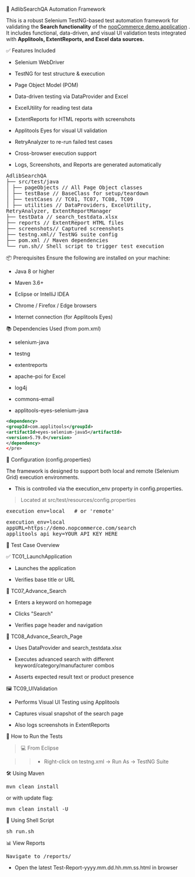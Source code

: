 🚀 AdlibSearchQA Automation Framework

This is a robust Selenium TestNG-based test automation framework for validating the <B>Search functionality</B> of the [nopCommerce demo application](https://demo.nopcommerce.com/)
. It includes functional, data-driven, and visual UI validation tests integrated with <B>Applitools, ExtentReports, and Excel data sources.</B>


✅ Features Included
- Selenium WebDriver

- TestNG for test structure & execution

- Page Object Model (POM)

- Data-driven testing via DataProvider and Excel

- ExcelUtility for reading test data

- ExtentReports for HTML reports with screenshots

- Applitools Eyes for visual UI validation

- RetryAnalyzer to re-run failed test cases

- Cross-browser execution support

- Logs, Screenshots, and Reports are generated automatically

<pre>
AdlibSearchQA
├── src/test/java
│ ├── pageObjects // All Page Object classes
│ ├── testBase // BaseClass for setup/teardown
│ ├── testCases // TC01, TC07, TC08, TC09
│ ├── utilities // DataProviders, ExcelUtility,
RetryAnalyzer, ExtentReportManager
├── testData // search_testdata.xlsx
├── reports // ExtentReport HTML files
├── screenshots// Captured screenshots
├── testng.xml// TestNG suite config
├── pom.xml // Maven dependencies
└── run.sh// Shell script to trigger test execution </pre>




📦 Prerequisites
Ensure the following are installed on your machine:

- Java 8 or higher

- Maven 3.6+

- Eclipse or IntelliJ IDEA

- Chrome / Firefox / Edge browsers

- Internet connection (for Applitools Eyes)


📚 Dependencies Used (from pom.xml)
- selenium-java

- testng

- extentreports

- apache-poi for Excel

- log4j

- commons-email

- applitools-eyes-selenium-java


```xml 
<dependency> 
<groupId>com.applitools</groupId> 
<artifactId>eyes-selenium-java5</artifactId> 
<version>5.79.0</version> 
</dependency>
</pre>
```


🔧 Configuration (config.properties)

The framework is designed to support both local and remote (Selenium Grid) execution environments.

- This is controlled via the execution_env property in config.properties.

> Located at src/test/resources/config.properties

<pre>execution_env=local   # or 'remote'</pre>
<pre>
execution_env=local
appURL=https://demo.nopcommerce.com/search
applitools_api_key=YOUR_API_KEY_HERE
</pre>



🧪 Test Case Overview

✅ TC01_LaunchApplication

- Launches the application

- Verifies base title or URL

🔎 TC07_Advance_Search
- Enters a keyword on homepage

- Clicks "Search"

- Verifies page header and navigation

🧾 TC08_Advance_Search_Page
- Uses DataProvider and search_testdata.xlsx

- Executes advanced search with different keyword/category/manufacturer combos

- Asserts expected result text or product presence

🖼️ TC09_UIValidation
- Performs Visual UI Testing using Applitools

- Captures visual snapshot of the search page

- Also logs screenshots in ExtentReports

📄 How to Run the Tests

> 💻 From Eclipse

>>- Right-click on testng.xml → Run As → TestNG Suite

🛠️ Using Maven
<pre>mvn clean install</pre>


or with update flag:
<pre>mvn clean install -U</pre>



📜 Using Shell Script
<pre>sh run.sh</pre>



📊 View Reports
<pre>Navigate to /reports/</pre>

- Open the latest Test-Report-yyyy.mm.dd.hh.mm.ss.html in browser
